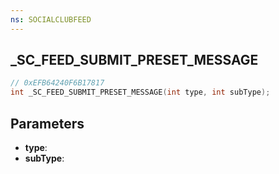 ```yaml
---
ns: SOCIALCLUBFEED
---
```

## _SC_FEED_SUBMIT_PRESET_MESSAGE

```c
// 0xEFB64240F6B17817
int _SC_FEED_SUBMIT_PRESET_MESSAGE(int type, int subType);
```

## Parameters
* **type**:
* **subType**:
